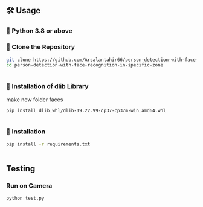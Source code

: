 ## 🛠 Usage  

### 🔹 Python 3.8 or above 

### 🔹 Clone the Repository  
```bash  
git clone https://github.com/Arsalantahir66/person-detection-with-face-recognition-in-specific-zone.git  
cd person-detection-with-face-recognition-in-specific-zone
  
```
### 🔹 Installation of dlib Library 
make new folder faces
```bash  
pip install dlib_whl/dlib-19.22.99-cp37-cp37m-win_amd64.whl
  
```


### 🔹 Installation  
```bash  
pip install -r requirements.txt
  
```

## Testing

### Run on Camera
```sh
python test.py
```

